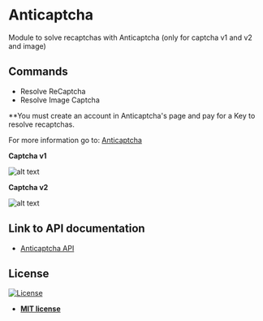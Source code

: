 # Anticaptcha
Module to solve recaptchas with Anticaptcha (only for captcha v1 and v2 and image)

## Commands
<ul id="commands_readme">
    <li>Resolve ReCaptcha</li>
    <li>Resolve Image Captcha</li>
</ul>

**You must create an account in Anticaptcha's page and pay for a Key to resolve recaptchas.

For more information go to: <a href="http://getcaptchasolution.com/ojyn5enzhb">Anticaptcha</a>

<strong>Captcha v1</strong>

![alt text](https://raw.githubusercontent.com/rocketbot-cl/2Captcha/master/example/v1.png)

<strong>Captcha v2</strong>

![alt text](https://raw.githubusercontent.com/rocketbot-cl/2Captcha/master/example/v2.png)

<h2>Link to API documentation</h2>
<p>
  <ul>
    <li>
      <a href="https://anti-captcha.com/apidoc/recaptcha">
        Anticaptcha API
      </a>
    </li>
  </ul> 
</p>

<h2>License</h2>

<p><a href="http://badges.mit-license.org" rel="nofollow"><img src="https://camo.githubusercontent.com/107590fac8cbd65071396bb4d04040f76cde5bde/687474703a2f2f696d672e736869656c64732e696f2f3a6c6963656e73652d6d69742d626c75652e7376673f7374796c653d666c61742d737175617265" alt="License" data-canonical-src="http://img.shields.io/:license-mit-blue.svg?style=flat-square" style="max-width:100%;"></a></p>

<ul>
  <li><strong><a href="http://opensource.org/licenses/mit-license.php" rel="nofollow">MIT license</a></strong></li>
</ul>  
